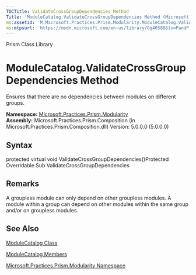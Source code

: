 ```yaml
---
TOCTitle: ValidateCrossGroupDependencies Method
Title: 'ModuleCatalog.ValidateCrossGroupDependencies Method (Microsoft.Practices.Prism.Modularity)'
ms:assetid: 'M:Microsoft.Practices.Prism.Modularity.ModuleCatalog.ValidateCrossGroupDependencies'
ms:mtpsurl: 'https://msdn.microsoft.com/en-us/library/Gg405886(v=PandP.50)'
---
```


Prism Class Library

ModuleCatalog.ValidateCrossGroupDependencies Method
=======================================================

Ensures that there are no dependencies between modules on different groups.

**Namespace:** [Microsoft.Practices.Prism.Modularity](https://msdn.microsoft.com/n:microsoft.practices.prism.modularity)
**Assembly:** Microsoft.Practices.Prism.Composition (in Microsoft.Practices.Prism.Composition.dll) Version: 5.0.0.0 (5.0.0.0)

## Syntax


<span id="syntaxToggle"></span>protected virtual void ValidateCrossGroupDependencies()Protected Overridable Sub ValidateCrossGroupDependencies

Remarks
-------

<span id="remarksToggle"></span> A groupless module can only depend on other groupless modules. A module within a group can depend on other modules within the same group and/or on groupless modules.

See Also
--------


[ModuleCatalog Class](https://msdn.microsoft.com/t:microsoft.practices.prism.modularity.modulecatalog)

[ModuleCatalog Members](https://msdn.microsoft.com/allmembers.t:microsoft.practices.prism.modularity.modulecatalog)

[Microsoft.Practices.Prism.Modularity Namespace](https://msdn.microsoft.com/n:microsoft.practices.prism.modularity)
